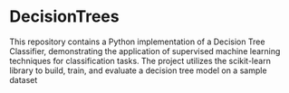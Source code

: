 # DecisionTrees
This repository contains a Python implementation of a Decision Tree Classifier, demonstrating the application of supervised machine learning techniques for classification tasks. The project utilizes the scikit-learn library to build, train, and evaluate a decision tree model on a sample dataset
